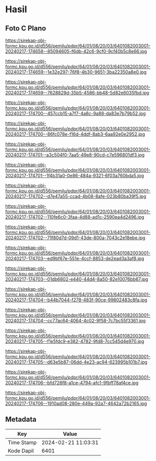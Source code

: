 # Hasil

## Foto C Plano

https://sirekap-obj-formc.kpu.go.id/d556/pemilu/pdpr/64/01/08/20/03/6401082003001-20240217-174658--85094605-f6db-42c6-9cf0-9cf40b5c8e66.jpg

https://sirekap-obj-formc.kpu.go.id/d556/pemilu/pdpr/64/01/08/20/03/6401082003001-20240217-174659--1e32e297-76f8-4b30-9651-3ba22350a8e0.jpg

https://sirekap-obj-formc.kpu.go.id/d556/pemilu/pdpr/64/01/08/20/03/6401082003001-20240217-174659--7628829d-35b5-4586-bb48-5d82e6035fbd.jpg

https://sirekap-obj-formc.kpu.go.id/d556/pemilu/pdpr/64/01/08/20/03/6401082003001-20240217-174700--457ccb15-a7f7-4a8c-9a88-da83e7b79b52.jpg

https://sirekap-obj-formc.kpu.go.id/d556/pemilu/pdpr/64/01/08/20/03/6401082003001-20240217-174700--86fc078e-f16d-4ddf-8ab3-6aa92e0e2952.jpg

https://sirekap-obj-formc.kpu.go.id/d556/pemilu/pdpr/64/01/08/20/03/6401082003001-20240217-174701--a3c504f0-7aa5-49e8-90cd-c7e596801df3.jpg

https://sirekap-obj-formc.kpu.go.id/d556/pemilu/pdpr/64/01/08/20/03/6401082003001-20240217-174701--1f4b31a0-0e86-484a-9321-6f03a760bda5.jpg

https://sirekap-obj-formc.kpu.go.id/d556/pemilu/pdpr/64/01/08/20/03/6401082003001-20240217-174702--d7e47a55-ccad-4b08-8afe-023b80ba39f5.jpg

https://sirekap-obj-formc.kpu.go.id/d556/pemilu/pdpr/64/01/08/20/03/6401082003001-20240217-174702--110fe6c0-3faa-4d88-ad1c-2590ea4d2496.jpg

https://sirekap-obj-formc.kpu.go.id/d556/pemilu/pdpr/64/01/08/20/03/6401082003001-20240217-174702--71f80d7d-09d1-43de-800a-7043c2e18ebe.jpg

https://sirekap-obj-formc.kpu.go.id/d556/pemilu/pdpr/64/01/08/20/03/6401082003001-20240217-174703--ed9bf67e-551e-4ccf-8853-de2ead3a3af8.jpg

https://sirekap-obj-formc.kpu.go.id/d556/pemilu/pdpr/64/01/08/20/03/6401082003001-20240217-174703--01db6802-e440-44d4-8a50-82e10076bb67.jpg

https://sirekap-obj-formc.kpu.go.id/d556/pemilu/pdpr/64/01/08/20/03/6401082003001-20240217-174704--b44b7044-f278-483f-90ce-99802483c8fa.jpg

https://sirekap-obj-formc.kpu.go.id/d556/pemilu/pdpr/64/01/08/20/03/6401082003001-20240217-174704--cc77ac64-4064-4c02-9f58-7c7bc55f3361.jpg

https://sirekap-obj-formc.kpu.go.id/d556/pemilu/pdpr/64/01/08/20/03/6401082003001-20240217-174705--f1e5fdc9-e382-4782-9fd8-7cc545d4e970.jpg

https://sirekap-obj-formc.kpu.go.id/d556/pemilu/pdpr/64/01/08/20/03/6401082003001-20240217-174705--d63e5b87-06dd-4e23-ac94-623995b101b7.jpg

https://sirekap-obj-formc.kpu.go.id/d556/pemilu/pdpr/64/01/08/20/03/6401082003001-20240217-174706--bfd728f8-a1ce-4794-afc1-9fbff78af4ce.jpg

https://sirekap-obj-formc.kpu.go.id/d556/pemilu/pdpr/64/01/08/20/03/6401082003001-20240217-174706--1910ad08-280e-449a-92a7-4642a72b2165.jpg


## Metadata

| Key        | Value               |
| ---------- | ------------------- |
| Time Stamp | 2024-02-21 11:03:31 |
| Kode Dapil | 6401                |



